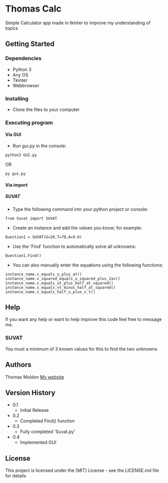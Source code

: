 # Thomas Calc

Simple Calculator app made in tkinter to improve my understanding of topics

## Getting Started

### Dependencies

* Python 3
* Any OS
* Tkinter
* Webbrowser

### Installing

* Clone the files to your computer

### Executing program

#### Via GUI

* Run gui.py in the console:
```
python3 GUI.py
```
OR
```
py gui.py
```

#### Via import

##### SUVAT

* Type the following command into your python project or console:
```
from Suvat import SUVAT
```
* Create an instance and add the values you know; for example:
```
Question1 = SUVAT(U=20,T=70,A=9.8)
```
* Use the 'Find' function to automatically solve all unknowns:
```
Question1.Find()
```
* You can also manually enter the equations using the following functions:
```
instance_name.v_equals_u_plus_at()
instance_name.v_squared_equals_u_squared_plus_2as()
instance_name.s_equals_ut_plus_half_at_squared()
instance_name.s_equals_vt_minus_half_at_squared()
instance_name.s_equals_half_u_plus_v_t()
```
## Help

If you want any help or want to help improve this code feel free to message me.

### SUVAT
You must a minimum of 3 known values for this to find the two unknowns

## Authors
Thomas Moldon
[My website](https://moldon.me)

## Version History
* 0.1
    * Initial Release
* 0.2
    * Completed Find() function
* 0.3
    * Fully completed 'Suvat.py'
* 0.4
    * Implemented GUI

## License

This project is licensed under the [MIT] License - see the LICENSE.md file for details
